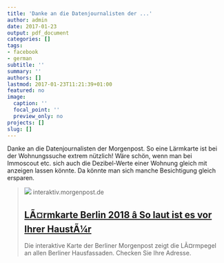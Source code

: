 ```yaml
---
title: 'Danke an die Datenjournalisten der ...'
author: admin
date: 2017-01-23
output: pdf_document
categories: []
tags:
- facebook
- german
subtitle: ''
summary: ''
authors: []
lastmod: 2017-01-23T11:21:39+01:00
featured: no
image:
  caption: ''
  focal_point: ''
  preview_only: no
projects: []
slug: []
---
```

Danke an die Datenjournalisten der Morgenpost. So eine Lärmkarte ist bei der Wohnungssuche extrem nützlich! Wäre schön, wenn man bei Immoscout etc. sich auch die Dezibel-Werte einer Wohnung gleich mit anzeigen lassen könnte. Da könnte man sich manche Besichtigung gleich ersparen. ﻿
> [![](https://interaktiv.morgenpost.de/laermkarte-berlin/images/thumb_neu.jpg)](http://interaktiv.morgenpost.de/laermkarte-berlin/)
> interaktiv.morgenpost.de
> ## [LÃ¤rmkarte Berlin 2018 â So laut ist es vor Ihrer HaustÃ¼r](http://interaktiv.morgenpost.de/laermkarte-berlin/)
>
>Die interaktive Karte der Berliner Morgenpost zeigt die LÃ¤rmpegel an allen Berliner Hausfassaden. Checken Sie Ihre Adresse.

